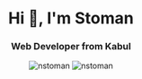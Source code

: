 [comment]: <> (Header Start)

<h1 align="center">Hi 👋, I'm Stoman</h1>
<h3 align="center">Web Developer from Kabul</h3>


<p align="center">
  <img src="https://github-readme-stats.vercel.app/api/top-langs/?username=nstoman&layout=compact" alt="nstoman" />
  <img src="https://github-readme-stats.vercel.app/api?username=nstoman&show_icons=true" alt="nstoman" />
</p>